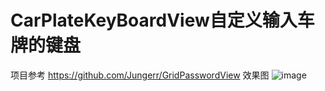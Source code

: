 # CarPlateKeyBoardView自定义输入车牌的键盘
项目参考 https://github.com/Jungerr/GridPasswordView 
效果图 ![image](https://github.com/LoveYourselfAndMe/CarPlateKeyBoardView/blob/master/platenumber_demo.gif) 
